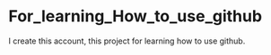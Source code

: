 # For_learning_How_to_use_github
I create this account, this project for learning how to use github.
